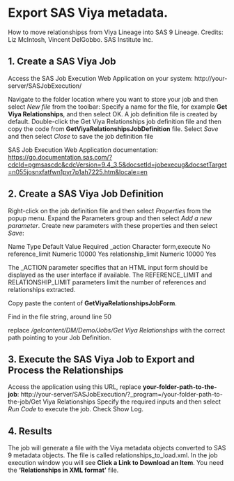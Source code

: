 # Export SAS Viya metadata.

How to move relationshipss from Viya Lineage into SAS 9 Lineage.
Credits: Liz McIntosh, Vincent DelGobbo. SAS Institute Inc.

## 1. Create a SAS Viya Job

Access the SAS Job Execution Web Application on your system:
http://your-server/SASJobExecution/

Navigate to the folder location where you want to store your job and then select *New file* from the toolbar:
Specify a name for the file, for example **Get Viya Relationships**, and then select OK. A job definition file is created by default.
Double-click the Get Viya Relationships job definition file and then copy the code from **GetViyaRelationshipsJobDefinition** file.
Select *Save* and then select *Close* to save the job definition file


SAS Job Execution Web Application documentation:
https://go.documentation.sas.com/?cdcId=pgmsascdc&cdcVersion=9.4_3.5&docsetId=jobexecug&docsetTarget=n055josnxfatfwn1pyr7p1ah7225.htm&locale=en



## 2. Create a SAS Viya Job Definition

Right-click on the job definition file and then select *Properties* from the popup menu. 
Expand the Parameters group and then select *Add a new parameter*. 
Create  new parameters with these properties and then select *Save*:

Name Type Default Value Required
_action Character form,execute No
reference_limit Numeric 10000 Yes
relationship_limit Numeric 10000 Yes

The _ACTION parameter specifies that an HTML input form should be displayed as the user interface if available. 
The REFERENCE_LIMIT and RELATIONSHIP_LIMIT parameters limit the number of references and relationships extracted.

Copy paste the content of **GetViyaRelationshipsJobForm**.

Find in the file string, around line 50
<input type="hidden" name="_program"     value="/gelcontent/DM/Demo/Jobs/Get Viya Relationships">

replace */gelcontent/DM/Demo/Jobs/Get Viya Relationships* with the correct path pointing to your Job Definition.

## 3. Execute the SAS Viya Job to Export and Process the Relationships

Access the application using this URL, replace **your-folder-path-to-the-job**:
http://your-server/SASJobExecution/?_program=/your-folder-path-to-the-job/Get Viya Relationships
Specify the required inputs and then select *Run Code* to execute the job.
Check Show Log.

## 4. Results

The job will generate a file with the Viya metadata objects converted to SAS 9 metadata objects. The file is called relationships_to_load.xml. In the job execution window you will see **Click a Link to Download an Item**. You need the **‘Relationships in XML format’** file.
